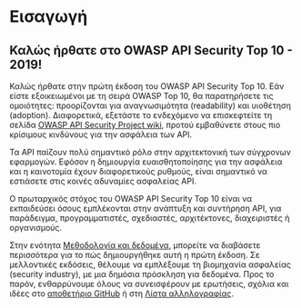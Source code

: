 Εισαγωγή
============

## Καλώς ήρθατε στο OWASP API Security Top 10 - 2019!

Καλώς ήρθατε στην πρώτη έκδοση του OWASP API Security Top 10. Εάν είστε 
εξοικειωμένοι με τη σειρά OWASP Top 10, θα παρατηρήσετε τις ομοιότητες: 
προορίζονται για αναγνωσιμότητα (readability) και υιοθέτηση (adoption). Διαφορετικά, εξετάστε 
το ενδεχόμενο να επισκεφτείτε τη σελίδα [OWASP API Security Project wiki][1], 
προτού εμβαθύνετε στους πιο κρίσιμους κινδύνους για την ασφάλεια των API.

Τα API παίζουν πολύ σημαντικό ρόλο στην αρχιτεκτονική των σύγχρονων εφαρμογών. 
Εφόσον η δημιουργία ευαισθητοποίησης για την ασφάλεια και η καινοτομία έχουν 
διαφορετικούς ρυθμούς, είναι σημαντικό να εστιάσετε στις κοινές αδυναμίες 
ασφαλείας API.

Ο πρωταρχικός στόχος του OWASP API Security Top 10 είναι να εκπαιδεύσει όσους 
εμπλέκονται στην ανάπτυξη και συντήρηση API, για παράδειγμα, προγραμματιστές, 
σχεδιαστές, αρχιτέκτονες, διαχειριστές ή οργανισμούς.

Στην ενότητα [Μεθοδολογία και δεδομένα][2], μπορείτε να διαβάσετε περισσότερα 
για το πώς δημιουργήθηκε αυτή η πρώτη έκδοση. Σε μελλοντικές εκδόσεις, θέλουμε 
να εμπλέξουμε τη βιομηχανία ασφαλείας (security industry), με μια δημόσια πρόσκληση για δεδομένα. 
Προς το παρόν, ενθαρρύνουμε όλους να συνεισφέρουν με ερωτήσεις, σχόλια και ιδέες 
στο [αποθετήριο GitHub][3] ή στη [Λίστα αλληλογραφίας][4].

[1]: https://www.owasp.org/index.php/OWASP_API_Security_Project
[2]: ./0xd0-about-data.md
[3]: https://github.com/OWASP/API-Security
[4]: https://groups.google.com/a/owasp.org/forum/#!forum/api-security-project
